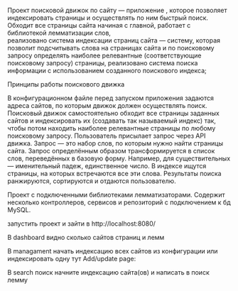 Проект поисковой движок по сайту — приложение , которое позволяет индексировать страницы и осуществлять по ним быстрый поиск.
Обходит все страницы сайта начиная с главной, работает с библиотекой лемматизации слов,  
реализовано система индексации страниц сайта — систему, которая позволит подсчитывать слова на страницах сайта и по поисковому запросу определять наиболее релевантные (соответствующие поисковому запросу) страницы,
реализовано система поиска информации с использованием созданного поискового индекса;


Принципы работы поискового движка

В конфигурационном файле перед запуском приложения задаются адреса сайтов, по которым движок должен осуществлять поиск.
Поисковый движок   самостоятельно обходит все страницы заданных сайтов и индексировать их (создавать так называемый индекс) так, чтобы потом находить наиболее релевантные страницы по любому поисковому запросу.
Пользователь присылает запрос через API движка. Запрос — это набор слов, по которым нужно найти страницы сайта.
Запрос определённым образом трансформируется в список слов, переведённых в базовую форму. Например, для существительных — именительный падеж, единственное число.
В индексе ищутся страницы, на которых встречаются все эти слова.
Результаты поиска ранжируются, сортируются и отдаются пользователю.



Проект с подключенными библиотеками лемматизаторами. Содержит несколько контроллеров, сервисов и репозиторий с подключением к бд MySQL.

запустить проект и зайти в http://localhost:8080/ 

В dashboard видно сколько сайтов страниц и лемм 

В managament начать индексацию всех сайтов из конфигурации или индексировать одну тут Add/update page:

В search поиск начните индексацию сайта(ов) и написать в поиск лемму